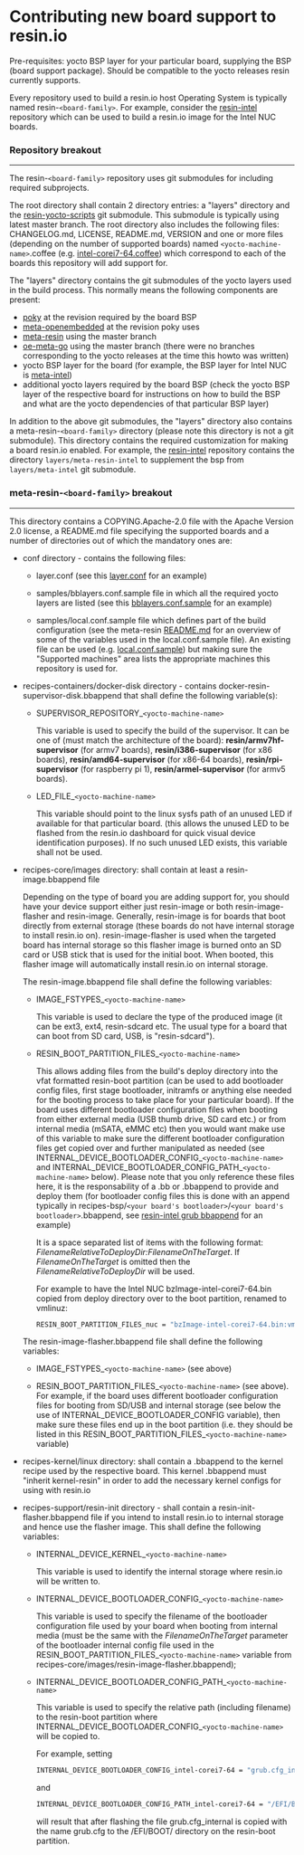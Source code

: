 # Contributing new board support to resin.io

Pre-requisites: yocto BSP layer for your particular board, supplying the BSP (board support package). Should be compatible to the yocto releases resin currently supports.

Every repository used to build a resin.io host Operating System is typically named resin-`<board-family>`. For example, consider the [resin-intel][resin-intel repo] repository which can be used to build a resin.io image for
the Intel NUC boards.

### Repository breakout
-----------------------

The resin-`<board-family>` repository uses git submodules for including required subprojects.

The root directory shall contain 2 directory entries: a "layers" directory and the [resin-yocto-scripts][resin-yocto-scripts] git submodule.
This submodule is typically using latest master branch.
The root directory also includes the following files: CHANGELOG.md, LICENSE, README.md, VERSION and one or more files (depending on the number of supported boards)
named `<yocto-machine-name>`.coffee (e.g. [intel-corei7-64.coffee][intel-corei7-64 coffee]) which correspond to each of the boards this repository will add support for.

The "layers" directory contains the git submodules of the yocto layers used in the build process. This normally means the following components are present:

- [poky][poky]  at the revision required by the board BSP
- [meta-openembedded][meta-openembedded] at the revision poky uses
- [meta-resin][meta-resin] using the master branch
- [oe-meta-go][oe-meta-go] using the master branch (there were no branches corresponding to the yocto releases at the time this howto was written)
- yocto BSP layer for the board (for example, the BSP layer for Intel NUC is [meta-intel][meta-intel repo])
- additional yocto layers required by the board BSP (check the yocto BSP layer of the respective board for instructions on how to build the BSP and what are the yocto dependencies of that particular BSP layer)

In addition to the above git submodules, the "layers" directory also contains a meta-resin-`<board-family>` directory (please note this directory is not a git submodule). This directory contains the required customization for making a board resin.io enabled.
For example, the [resin-intel][resin-intel repo] repository contains the directory `layers/meta-resin-intel` to supplement the bsp from `layers/meta-intel` git submodule.

### meta-resin-`<board-family>` breakout
----------------------------------------

This directory contains a COPYING.Apache-2.0 file with the Apache Version 2.0 license, a README.md file specifying the supported boards and a number of directories out of which the mandatory ones are:

- conf directory - contains the following files:

    - layer.conf (see this [layer.conf][layer.conf intel] for an example)

    - samples/bblayers.conf.sample file in which all the required yocto layers are listed (see this [bblayers.conf.sample][bblayers.conf.sample intel] for an example)

    - samples/local.conf.sample file which defines part of the build configuration (see the meta-resin [README.md][meta-resin-readme] for an overview of some of the variables used
    in the local.conf.sample file). An existing file can be used (e.g. [local.conf.sample][local.conf.sample intel]) but making sure the "Supported machines" area lists the appropriate machines this repository is used for.

- recipes-containers/docker-disk directory - contains docker-resin-supervisor-disk.bbappend that shall define the following variable(s):

    - SUPERVISOR_REPOSITORY_`<yocto-machine-name>`

        This variable is used to specify the build of the supervisor. It can be one of (must match the architecture of the board): **resin/armv7hf-supervisor** (for armv7 boards), **resin/i386-supervisor**
        (for x86 boards), **resin/amd64-supervisor** (for x86-64 boards), **resin/rpi-supervisor** (for raspberry pi 1), **resin/armel-supervisor** (for armv5 boards).

    - LED_FILE_`<yocto-machine-name>`

        This variable should point to the linux sysfs path of an unused LED if available for that particular board. (this allows the unused LED to be flashed from the resin.io dashboard for quick visual device
        identification purposes). If no such unused LED exists, this variable shall not be used.

- recipes-core/images directory: shall contain at least a resin-image.bbappend file

    Depending on the type of board you are adding support for, you should have your device support either just resin-image or both resin-image-flasher and resin-image. Generally, resin-image is for boards that boot directly
from external storage (these boards do not have internal storage to install resin.io on). resin-image-flasher is used when the targeted board has internal storage so this flasher image is burned onto an SD card or USB
stick that is used for the initial boot. When booted, this flasher image will automatically install resin.io on internal storage.

    The resin-image.bbappend file shall define the following variables:

    - IMAGE_FSTYPES_`<yocto-machine-name>`

        This variable is used to declare the type of the produced image (it can be ext3, ext4, resin-sdcard etc. The usual type for a board that can boot from SD card, USB, is "resin-sdcard").

    - RESIN_BOOT_PARTITION_FILES_`<yocto-machine-name>`

        This allows adding files from the build's deploy directory into the vfat formatted resin-boot partition (can be used to add bootloader config files, first stage bootloader,
        initramfs or anything else needed for the booting process to take place for your particular board). If the board uses different bootloader configuration files when booting from either
        external media (USB thumb drive, SD card etc.) or from internal media (mSATA, eMMC etc) then you would want make use of this variable to make sure the different bootloader configuration files
        get copied over and further manipulated as needed (see INTERNAL_DEVICE_BOOTLOADER_CONFIG_`<yocto-machine-name>` and INTERNAL_DEVICE_BOOTLOADER_CONFIG_PATH_`<yocto-machine-name>` below). Please note that
        you only reference these files here, it is the responsability of a .bb or .bbappend to provide and deploy them (for bootloader config files this is done with an append typically in
        recipes-bsp/`<your board's bootloader>`/`<your board's bootloader>`.bbappend, see [resin-intel grub bbappend][resin-intel grub append] for an example)

        It is a space separated list of items with the following format: *FilenameRelativeToDeployDir:FilenameOnTheTarget*. If *FilenameOnTheTarget* is omitted then the *FilenameRelativeToDeployDir* will be used.

        For example to have the Intel NUC bzImage-intel-corei7-64.bin copied from deploy directory over to the boot partition, renamed to vmlinuz:
        ```sh
        RESIN_BOOT_PARTITION_FILES_nuc = "bzImage-intel-corei7-64.bin:vmlinuz"
        ```

    The resin-image-flasher.bbappend file shall define the following variables:

    - IMAGE_FSTYPES_`<yocto-machine-name>` (see above)

    - RESIN_BOOT_PARTITION_FILES_`<yocto-machine-name>` (see above).
        For example, if the board uses different bootloader configuration files for booting from SD/USB and internal storage (see below the use of
        INTERNAL_DEVICE_BOOTLOADER_CONFIG variable), then make sure these files end up in the boot partition (i.e. they should be listed in this RESIN_BOOT_PARTITION_FILES_`<yocto-machine-name>` variable)

- recipes-kernel/linux directory: shall contain a .bbappend to the kernel recipe used by the respective board. This kernel .bbappend must "inherit kernel-resin" in order to add the necessary kernel configs for using with resin.io

- recipes-support/resin-init directory - shall contain a resin-init-flasher.bbappend file if you intend to install resin.io to internal storage and hence use the flasher image. This shall define the following variables:

    - INTERNAL_DEVICE_KERNEL_`<yocto-machine-name>`

        This variable is used to identify the internal storage where resin.io will be written to.

    - INTERNAL_DEVICE_BOOTLOADER_CONFIG_`<yocto-machine-name>`

        This variable is used to specify the filename of the bootloader configuration file used by your board when booting from internal media (must be the same with the *FilenameOnTheTarget* parameter
        of the bootloader internal config file used in the RESIN_BOOT_PARTITION_FILES_`<yocto-machine-name>` variable from recipes-core/images/resin-image-flasher.bbappend);

    - INTERNAL_DEVICE_BOOTLOADER_CONFIG_PATH_`<yocto-machine-name>`

        This variable is used to specify the relative path (including filename) to the resin-boot partition where INTERNAL_DEVICE_BOOTLOADER_CONFIG_`<yocto-machine-name>` will be copied to.

        For example, setting
        ```sh
        INTERNAL_DEVICE_BOOTLOADER_CONFIG_intel-corei7-64 = "grub.cfg_internal"
        ```
        and
        ```sh
        INTERNAL_DEVICE_BOOTLOADER_CONFIG_PATH_intel-corei7-64 = "/EFI/BOOT/grub.cfg"
        ```
        will result that after flashing the file grub.cfg_internal is copied with the name grub.cfg to the /EFI/BOOT/ directory on the resin-boot partition.

[resin-intel repo]: https://github.com/resin-os/resin-intel
[resin-intel grub append]: https://github.com/resin-os/resin-intel/tree/master/layers/meta-resin-intel/recipes-bsp/grub
[meta-intel repo]: http://git.yoctoproject.org/cgit/cgit.cgi/meta-intel
[intel-corei7-64 coffee]: https://github.com/resin-os/resin-intel/blob/master/intel-corei7-64.coffee
[resin-yocto-scripts]: https://github.com/resin-os/resin-yocto-scripts
[poky]: http://git.yoctoproject.org/cgit/cgit.cgi/poky
[meta-openembedded]: https://github.com/openembedded/meta-openembedded
[meta-resin]: https://github.com/resin-os/meta-resin
[oe-meta-go]: https://github.com/mem/oe-meta-go
[layer.conf intel]: https://github.com/resin-os/resin-intel/blob/master/layers/meta-resin-intel/conf/layer.conf
[meta-resin-readme]: https://github.com/resin-os/meta-resin/blob/master/README.md
[local.conf.sample intel]: https://github.com/resin-os/resin-intel/blob/master/layers/meta-resin-intel/conf/samples/local.conf.sample
[bblayers.conf.sample intel]: https://github.com/resin-os/resin-intel/blob/master/layers/meta-resin-intel/conf/samples/bblayers.conf.sample
